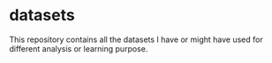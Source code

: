 # datasets
This repository contains all the datasets I have or might have used for different analysis or learning purpose.
